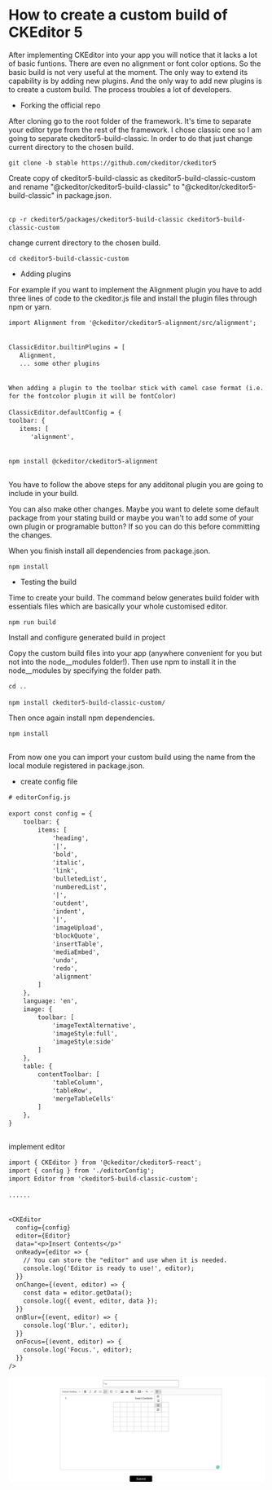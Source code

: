 # How to create a custom build of CKEditor 5

After implementing CKEditor into your app you will notice that it lacks a lot of basic funtions. There are even no alignment or font color options. So the basic build is not very useful at the moment. The only way to extend its capability is by adding new plugins. And the only way to add new plugins is to create a custom build. The process troubles a lot of developers.


* Forking the official repo

After cloning go to the root folder of the framework. It's time to separate your editor type from the rest of the framework. I chose classic one so I am going to separate ckeditor5-build-classic. In order to do that just change current directory to the chosen build.

```
git clone -b stable https://github.com/ckeditor/ckeditor5

```

Create copy of ckeditor5-build-classic as ckeditor5-build-classic-custom and rename "@ckeditor/ckeditor5-build-classic" to "@ckeditor/ckeditor5-build-classic" in package.json.

```

cp -r ckeditor5/packages/ckeditor5-build-classic ckeditor5-build-classic-custom

```

change current directory to the chosen build.

```
cd ckeditor5-build-classic-custom

```

* Adding plugins
 
For example if you want to implement the Alignment plugin you have to add three lines of code to the ckeditor.js file and install the plugin files through npm or yarn.

```
import Alignment from '@ckeditor/ckeditor5-alignment/src/alignment';
 

ClassicEditor.builtinPlugins = [
   Alignment,
   ... some other plugins
 

When adding a plugin to the toolbar stick with camel case format (i.e. for the fontcolor plugin it will be fontColor)

ClassicEditor.defaultConfig = {
toolbar: {
   items: [
      'alignment',
 

npm install @ckeditor/ckeditor5-alignment
 
```
You have to follow the above steps for any additonal plugin you are going to include in your build.

You can also make other changes. Maybe you want to delete some default package from your stating build or maybe you wan't to add some of your own plugin or programable button? If so you can do this before committing the changes.

When you finish install all dependencies from package.json.

```
npm install
```
 
* Testing the build
 

Time to create your build. The command below generates build folder with essentials files which are basically your whole customised editor.

```
npm run build

```

Install and configure generated build in project

 Copy the custom build files into your app (anywhere convenient for you but not into the node__modules folder!). Then use npm to install it in the node__modules by specifying the folder path.

```
cd ..

npm install ckeditor5-build-classic-custom/

``` 

Then once again install npm dependencies.

```
npm install
 
```

From now one you can import your custom build using the name from the local module registered in package.json.

* create config file 

```
# editorConfig.js

export const config = {
    toolbar: {
        items: [
            'heading',
            '|',
            'bold',
            'italic',
            'link',
            'bulletedList',
            'numberedList',
            '|',
            'outdent',
            'indent',
            '|',
            'imageUpload',
            'blockQuote',
            'insertTable',
            'mediaEmbed',
            'undo',
            'redo',
            'alignment'
        ]
    },
    language: 'en',
    image: {
        toolbar: [
            'imageTextAlternative',
            'imageStyle:full',
            'imageStyle:side'
        ]
    },
    table: {
        contentToolbar: [
            'tableColumn',
            'tableRow',
            'mergeTableCells'
        ]
    },
}


```

implement editor

```
import { CKEditor } from '@ckeditor/ckeditor5-react';
import { config } from './editorConfig';
import Editor from 'ckeditor5-build-classic-custom';

......


<CKEditor
  config={config}
  editor={Editor}
  data="<p>Insert Contents</p>"
  onReady={editor => {
    // You can store the "editor" and use when it is needed.
    console.log('Editor is ready to use!', editor);
  }}
  onChange={(event, editor) => {
    const data = editor.getData();
    console.log({ event, editor, data });
  }}
  onBlur={(event, editor) => {
    console.log('Blur.', editor);
  }}
  onFocus={(event, editor) => {
    console.log('Focus.', editor);
  }}
/>

```

![alt text](/inages/Screenshot%202021-05-20%20at%2010.43.41%20PM.png)
